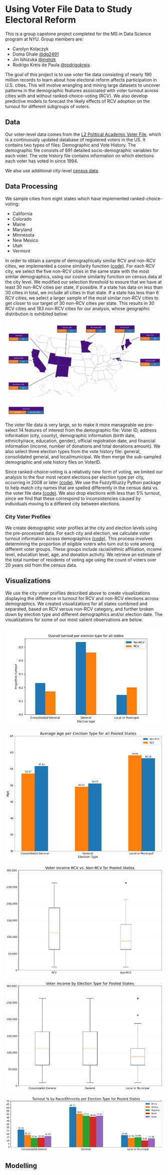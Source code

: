 # Using Voter File Data to Study Electoral Reform
This is a group capstone project completed for the MS in Data Science program at NYU. Group members are:
* Carolyn Kolaczyk
* Doma Ghale [@dg2491](https://github.com/dg2491)
* Jin Ishizuka [@jnshzk](https://github.com/jnshzk)
* Rodrigo Kreis de Paula [@rodrigokreis](https://github.com/rodrigokreis)

The goal of this project is to use voter file data consisting of nearly 190 million records to learn about how electoral reform affects participation in U.S. cities. This will involve wrangling and mining large datasets to uncover patterns in the demographic features associated with voter turnout across cities with and without ranked-choice-voting (RCV). We also develop predictive models to forecast the likely effects of RCV adoption on the turnout for different subgroups of voters.

## Data
Our voter-level data comes from the [L2 Political Academic Voter File](https://l2-data.com/datamapping/), which is a continuously updated database of registered voters in the US. It contains two types of files: Demographic and Vote History. The demographic file consists of 691 detailed socio-demographic variables for each voter. The vote history file contains information on which elections each voter has voted in since 1994.

We also use additional city-level [census data](https://simplemaps.com/data/us-cities). 

## Data Processing
We sample cities from eight states which have implemented ranked-choice-voting: 
* California
* Colorado
* Maine
* Maryland
* Minnesota
* New Mexico
* Utah
* Vermont

In order to obtain a sample of demographically similar RCV and non-RCV cities, we implemented a cosine similarity function [(code)](https://github.com/CarolynKolaczyk/nyu-capstone/blob/main/data_processing/cities_similarity_search.ipynb). For each RCV city, we select the five non-RCV cities in the same state with the most similar demographics, using our cosine similarity function on census data at the city level. We modified our selection threshold to ensure that we have at least 30 non-RCV cities per state, if possible. If a state has data on less than 30 cities in total, we include all cities in that state. If a state has less than 6 RCV cities, we select a larger sample of the most similar non-RCV cities to get closer to our target of 30 non-RCV cities per state. This results in 30 RCV cities and 183 non-RCV cities for our analysis, whose geographic distribution is exhibited below:

![image](./map.png)

The voter file data is very large, so to make it more manageable we pre-select 14 features of interest from the demographic file: Voter ID, address information (city, county), demographic information (birth date, ethnicity/race, education, gender), official registration date, and financial information (income, number of donations and total donations amount). We also select three election types from the vote history file: general, consolidated general, and local/municipal. We then merge the sub-sampled demographic and vote history files on VoterID. 

Since ranked-choice-voting is a relatively new form of voting, we limited our analysis to the four most recent elections per election type per city, occurring in 2008 or later [(code)](https://github.com/CarolynKolaczyk/nyu-capstone/blob/main/data_processing/find_recent_election_dates.ipynb). We use the FuzzyWuzzy Python package to help match city names that are spelled differently in the census data vs. the voter file data [(code)](https://github.com/CarolynKolaczyk/nyu-capstone/blob/main/data_processing/fuzzy_matching_city_names.ipynb). We also drop elections with less than 5% turnout, since we find that these correspond to inconsistencies caused by individuals moving to a different city between elections. 

### City Voter Profiles
We create demographic voter profiles at the city and election levels using the pre-processed data. For each city and election, we calculate voter turnout information across demographics [(code)](https://github.com/CarolynKolaczyk/nyu-capstone/blob/main/data_processing/combine_demographic_vote_history.ipynb). This process involves determining the proportion of eligible voters who turn out to vote among different voter groups. These groups include racial/ethnic affiliation, income level, education level, age, and donation activity. We retrieve an estimate of the total number of residents of voting age using the count of voters over 20 years old from the census data.
 

## Visualizations
We use the city voter profiles described above to create visualizations displaying the difference in turnout for RCV and non-RCV elections across demographics. We created visualizations for all states combined and separated, based on RCV versus non-RCV category, and further broken down by election type and different demographics and/or election date. The visualizations for some of our most salient observations are below.

![image](./visualizations/plots/elec_turnout_overall_all_states.jpg)

![image](./visualizations/plots/avg_age_election_type_pooled_states.png)

![image](./visualizations/plots/voter_income_rcv_non_rcv.png)

![image](./visualizations/plots/voter_income_elec_type.png)

![image](./visualizations/plots/pooled_elec_turnout_per_race.png)


## Modelling

